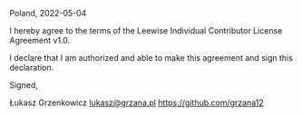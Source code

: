 Poland, 2022-05-04

I hereby agree to the terms of the Leewise Individual Contributor License
Agreement v1.0.

I declare that I am authorized and able to make this agreement and sign this
declaration.

Signed,

Łukasz Grzenkowicz lukasz@grzana.pl https://github.com/grzana12
